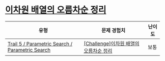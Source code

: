 # [이차원 배열의 오름차순 정리](https://www.codetree.ai/trails/complete/curated-cards/challenge-ascending-order-of-two-dimensional-array)

|유형|문제 경험치|난이도|
|---|---|---|
|[Trail 5 / Parametric Search / Parametric Search](https://www.codetree.ai/trail-info/intermediate-mid/)|[[Challenge]이차원 배열의 오름차순 정리](https://www.codetree.ai/trails/complete/curated-cards/challenge-ascending-order-of-two-dimensional-array/)|보통|

